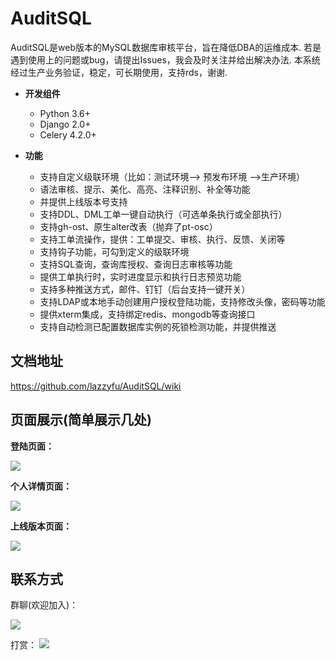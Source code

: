 # AuditSQL

AuditSQL是web版本的MySQL数据库审核平台，旨在降低DBA的运维成本.
若是遇到使用上的问题或bug，请提出Issues，我会及时关注并给出解决办法.
本系统经过生产业务验证，稳定，可长期使用，支持rds，谢谢.

- __开发组件__
   * Python 3.6+
   * Django 2.0+
   * Celery 4.2.0+

- __功能__
   - 支持自定义级联环境（比如：测试环境--> 预发布环境 -->生产环境）
   - 语法审核、提示、美化、高亮、注释识别、补全等功能
   - 并提供上线版本号支持
   - 支持DDL、DML工单一键自动执行（可选单条执行或全部执行）
   - 支持gh-ost、原生alter改表（抛弃了pt-osc）
   - 支持工单流操作，提供：工单提交、审核、执行、反馈、关闭等
   - 支持钩子功能，可勾到定义的级联环境
   - 支持SQL查询，查询库授权、查询日志审核等功能
   - 提供工单执行时，实时进度显示和执行日志预览功能
   - 支持多种推送方式，邮件、钉钉（后台支持一键开关）
   - 支持LDAP或本地手动创建用户授权登陆功能，支持修改头像，密码等功能
   - 提供xterm集成，支持绑定redis、mongodb等查询接口
   - 支持自动检测已配置数据库实例的死锁检测功能，并提供推送




## 文档地址
https://github.com/lazzyfu/AuditSQL/wiki


## 页面展示(简单展示几处)

**登陆页面：**

![](https://github.com/lazzyfu/AuditSQL/blob/master/media/png/login.png)

**个人详情页面：**

![](https://github.com/lazzyfu/AuditSQL/blob/master/media/png/profile.png)

**上线版本页面：**

![](https://github.com/lazzyfu/AuditSQL/blob/master/media/png/version.png)


## 联系方式

群聊(欢迎加入)：

![](https://github.com/lazzyfu/AuditSQL/blob/master/media/png/ql.png)

打赏：
![](https://github.com/lazzyfu/AuditSQL/blob/master/media/png/ds.png)